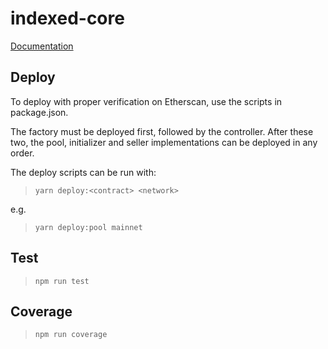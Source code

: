 # indexed-core

[Documentation](https://docs.indexed.finance)

## Deploy

To deploy with proper verification on Etherscan, use the scripts in package.json.

The factory must be deployed first, followed by the controller. After these two, the pool, initializer and seller implementations can be deployed in any order.

The deploy scripts can be run with:

> `yarn deploy:<contract> <network>`

e.g.
> `yarn deploy:pool mainnet`

## Test

> `npm run test`

## Coverage

> `npm run coverage`

